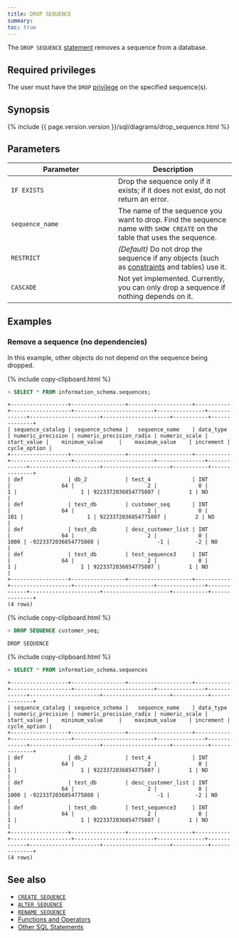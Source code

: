 ```yaml
---
title: DROP SEQUENCE
summary:
toc: true
---
```


The `DROP SEQUENCE` [statement](sql-statements.html) removes a sequence from a database.


## Required privileges

The user must have the `DROP` [privilege](privileges.html) on the specified sequence(s).

## Synopsis

<section>{% include {{ page.version.version }}/sql/diagrams/drop_sequence.html %}</section>

## Parameters

<style>
table td:first-child {
    min-width: 225px;
}
</style>

 Parameter | Description
-----------|------------
`IF EXISTS` |  Drop the sequence only if it exists; if it does not exist, do not return an error.
`sequence_name` | The name of the sequence you want to drop. Find the sequence name with `SHOW CREATE` on the table that uses the sequence.
`RESTRICT` | _(Default)_ Do not drop the sequence if any objects (such as [constraints](constraints.html) and tables) use it.
`CASCADE` | Not yet implemented. Currently, you can only drop a sequence if nothing depends on it.

<!-- `CASCADE` > Drop all objects (such as [constraints](constraints.html) and tables) that depend on the sequence.<br><br>`CASCADE` does not list objects it drops, so should be used cautiously. -->

## Examples

### Remove a sequence (no dependencies)

In this example, other objects do not depend on the sequence being dropped.

{% include copy-clipboard.html %}
~~~ sql
> SELECT * FROM information_schema.sequences;
~~~
~~~
+------------------+-----------------+--------------------+-----------+-------------------+-------------------------+---------------+-------------+----------------------+---------------------+-----------+--------------+
| sequence_catalog | sequence_schema |   sequence_name    | data_type | numeric_precision | numeric_precision_radix | numeric_scale | start_value |    minimum_value     |    maximum_value    | increment | cycle_option |
+------------------+-----------------+--------------------+-----------+-------------------+-------------------------+---------------+-------------+----------------------+---------------------+-----------+--------------+
| def              | db_2            | test_4             | INT       |                64 |                       2 |             0 |           1 |                    1 | 9223372036854775807 |         1 | NO           |
| def              | test_db         | customer_seq       | INT       |                64 |                       2 |             0 |         101 |                    1 | 9223372036854775807 |         2 | NO           |
| def              | test_db         | desc_customer_list | INT       |                64 |                       2 |             0 |        1000 | -9223372036854775808 |                  -1 |        -2 | NO           |
| def              | test_db         | test_sequence3     | INT       |                64 |                       2 |             0 |           1 |                    1 | 9223372036854775807 |         1 | NO           |
+------------------+-----------------+--------------------+-----------+-------------------+-------------------------+---------------+-------------+----------------------+---------------------+-----------+--------------+
(4 rows)
~~~

{% include copy-clipboard.html %}
~~~ sql
> DROP SEQUENCE customer_seq;
~~~
~~~
DROP SEQUENCE
~~~

{% include copy-clipboard.html %}
~~~ sql
> SELECT * FROM information_schema.sequences
~~~
~~~
+------------------+-----------------+--------------------+-----------+-------------------+-------------------------+---------------+-------------+----------------------+---------------------+-----------+--------------+
| sequence_catalog | sequence_schema |   sequence_name    | data_type | numeric_precision | numeric_precision_radix | numeric_scale | start_value |    minimum_value     |    maximum_value    | increment | cycle_option |
+------------------+-----------------+--------------------+-----------+-------------------+-------------------------+---------------+-------------+----------------------+---------------------+-----------+--------------+
| def              | db_2            | test_4             | INT       |                64 |                       2 |             0 |           1 |                    1 | 9223372036854775807 |         1 | NO           |
| def              | test_db         | desc_customer_list | INT       |                64 |                       2 |             0 |        1000 | -9223372036854775808 |                  -1 |        -2 | NO           |
| def              | test_db         | test_sequence3     | INT       |                64 |                       2 |             0 |           1 |                    1 | 9223372036854775807 |         1 | NO           |
+------------------+-----------------+--------------------+-----------+-------------------+-------------------------+---------------+-------------+----------------------+---------------------+-----------+--------------+
(4 rows)
~~~


<!-- ### Remove a Sequence and Dependent Objects with `CASCADE`

In this example, a table depends on the sequence that's being dropped. Therefore, it's only possible to drop the sequence while simultaneously dropping the dependent table using `CASCADE`.

{{site.data.alerts.callout_danger}}<code>CASCADE</code> drops <em>all</em> dependent objects without listing them, which can lead to inadvertent and difficult-to-recover losses. To avoid potential harm, we recommend dropping objects individually in most cases.{{site.data.alerts.end}}

~~~ sql
> DROP SEQUENCE customer_seq CASCADE;
~~~
~~~
DROP SEQUENCE
~~~ -->

## See also
- [`CREATE SEQUENCE`](create-sequence.html)
- [`ALTER SEQUENCE`](alter-sequence.html)
- [`RENAME SEQUENCE`](rename-sequence.html)
- [Functions and Operators](functions-and-operators.html)
- [Other SQL Statements](sql-statements.html)
